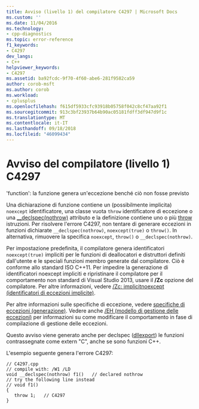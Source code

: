 ```yaml
---
title: Avviso (livello 1) del compilatore C4297 | Microsoft Docs
ms.custom: ''
ms.date: 11/04/2016
ms.technology:
- cpp-diagnostics
ms.topic: error-reference
f1_keywords:
- C4297
dev_langs:
- C++
helpviewer_keywords:
- C4297
ms.assetid: ba92fcdc-9f70-4f60-abe6-281f9582ca59
author: corob-msft
ms.author: corob
ms.workload:
- cplusplus
ms.openlocfilehash: f615df5933cfc93918b05758f042c8cf47aa92f1
ms.sourcegitcommit: 913c3bf23937b64b90ac05181fdff3df947d9f1c
ms.translationtype: MT
ms.contentlocale: it-IT
ms.lasthandoff: 09/18/2018
ms.locfileid: "46099434"
---
```

# <a name="compiler-warning-level-1-c4297"></a>Avviso del compilatore (livello 1) C4297

'function': la funzione genera un'eccezione benché ciò non fosse previsto

Una dichiarazione di funzione contiene un (possibilmente implicita) `noexcept` identificatore, una classe vuota `throw` identificatore di eccezione o una [__declspec(nothrow)](../../cpp/nothrow-cpp.md) attributo e la definizione contiene uno o più [throw ](../../cpp/try-throw-and-catch-statements-cpp.md) istruzioni. Per risolvere l'errore C4297, non tentare di generare eccezioni in funzioni dichiarate `__declspec(nothrow)`, `noexcept(true)` o `throw()`. In alternativa, rimuovere la specifica `noexcept`, `throw()` o `__declspec(nothrow)`.

Per impostazione predefinita, il compilatore genera identificatori `noexcept(true)` impliciti per le funzioni di deallocatori e distruttori definiti dall'utente e le speciali funzioni membro generate dal compilatore. Ciò è conforme allo standard ISO C++11. Per impedire la generazione di identificatori noexcept impliciti e ripristinare il compilatore per il comportamento non standard di Visual Studio 2013, usare il **/Zc** opzione del compilatore. Per altre informazioni, vedere [/Zc: implicitnoexcept (identificatori di eccezioni implicite)](../../build/reference/zc-implicitnoexcept-implicit-exception-specifiers.md).

Per altre informazioni sulle specifiche di eccezione, vedere [specifiche di eccezioni (generazione)](../../cpp/exception-specifications-throw-cpp.md). Vedere anche [/EH (modello di gestione delle eccezioni)](../../build/reference/eh-exception-handling-model.md) per informazioni su come modificare il comportamento in fase di compilazione di gestione delle eccezioni.

Questo avviso viene generato anche per declspec ([dllexport](../../cpp/dllexport-dllimport.md)) le funzioni contrassegnate come extern "C", anche se sono funzioni C++.

L'esempio seguente genera l'errore C4297:

```
// C4297.cpp
// compile with: /W1 /LD
void __declspec(nothrow) f1()   // declared nothrow
// try the following line instead
// void f1()
{
   throw 1;   // C4297
}
```